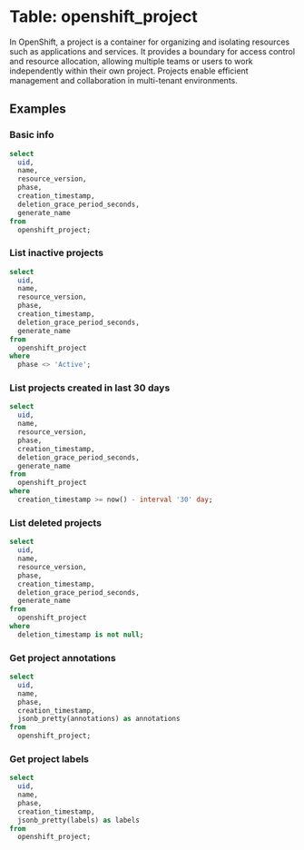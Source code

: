 # Table: openshift_project

In OpenShift, a project is a container for organizing and isolating resources such as applications and services. It provides a boundary for access control and resource allocation, allowing multiple teams or users to work independently within their own project. Projects enable efficient management and collaboration in multi-tenant environments.

## Examples

### Basic info

```sql
select
  uid,
  name,
  resource_version,
  phase,
  creation_timestamp,
  deletion_grace_period_seconds,
  generate_name
from
  openshift_project;
```

### List inactive projects

```sql
select
  uid,
  name,
  resource_version,
  phase,
  creation_timestamp,
  deletion_grace_period_seconds,
  generate_name
from
  openshift_project
where
  phase <> 'Active';
```

### List projects created in last 30 days

```sql
select
  uid,
  name,
  resource_version,
  phase,
  creation_timestamp,
  deletion_grace_period_seconds,
  generate_name
from
  openshift_project
where
  creation_timestamp >= now() - interval '30' day;
```

### List deleted projects

```sql
select
  uid,
  name,
  resource_version,
  phase,
  creation_timestamp,
  deletion_grace_period_seconds,
  generate_name
from
  openshift_project
where
  deletion_timestamp is not null;
```

### Get project annotations

```sql
select
  uid,
  name,
  phase,
  creation_timestamp,
  jsonb_pretty(annotations) as annotations
from
  openshift_project;
```

### Get project labels

```sql
select
  uid,
  name,
  phase,
  creation_timestamp,
  jsonb_pretty(labels) as labels
from
  openshift_project;
```